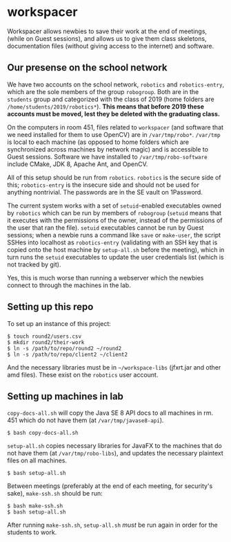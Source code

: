 # workspacer

Workspacer allows newbies to save their work at the end of meetings, (while on
Guest sessions), and allows us to give them class skeletons, documentation
files (without giving access to the internet) and software.

## Our presense on the school network

We have two accounts on the school network, `robotics` and `robotics-entry`,
which are the sole members of the group `robogroup`. Both are in the
`students` group and categorized with the class of 2019 (home folders
are `/home/students/2019/robotics*`). **This means that before 2019
these accounts must be moved, lest they be deleted with the graduating
class.**

On the computers in room 451, files related to `workspacer` (and software
that we need installed for them to use OpenCV) are in `/var/tmp/robo*`.
`/var/tmp` is local to each machine (as opposed to home folders which
are synchronized across machines by network magic) and is accessible
to Guest sessions. Software we have installed to `/var/tmp/robo-software`
include CMake, JDK 8, Apache Ant, and OpenCV.

All of this setup should be run from `robotics`. `robotics` is the
secure side of this; `robotics-entry` is the insecure side and should
not be used for anything nontrivial. The passwords are in the SE vault
on 1Password.

The current system works with a set of `setuid`-enabled executables
owned by `robotics` which can be run by members of `robogroup`
(`setuid` means that it executes with the permissions of the owner,
instead of the permissions of the user that ran the file). `setuid`
executables cannot be run by Guest sessions; when a newbie runs
a command like `save` or `make-user`, the script SSHes into localhost
as `robotics-entry` (validating with an SSH key that is copied onto
the host machine by `setup-all.sh` before the meeting), which in
turn runs the `setuid` executables to update the user credentials
list (which is not tracked by git).

Yes, this is much worse than running a webserver which the newbies
connect to through the machines in the lab.

## Setting up this repo

To set up an instance of this project:

    $ touch round2/users.csv
    $ mkdir round2/their-work
    $ ln -s /path/to/repo/round2 ~/round2
    $ ln -s /path/to/repo/client2 ~/client2

And the necessary libraries must be in `~/workspace-libs` (jfxrt.jar and other amd files).
These exist on the `robotics` user account.

## Setting up machines in lab

`copy-docs-all.sh` will copy the Java SE 8 API docs to all machines in rm. 451
which do not have them (at `/var/tmp/javase8-api`).

    $ bash copy-docs-all.sh

`setup-all.sh` copies necessary libraries for JavaFX to the machines that do
not have them (at `/var/tmp/robo-libs`), and updates the necessary plaintext
files on all machines.

    $ bash setup-all.sh

Between meetings (preferably at the end of each meeting, for security's sake),
`make-ssh.sh` should be run:

    $ bash make-ssh.sh
    $ bash setup-all.sh

After running `make-ssh.sh`, `setup-all.sh` *must* be run
again in order for the students to work.
